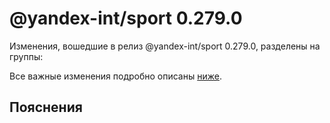 # @yandex-int/sport 0.279.0

<!-- ЧЕЛОВЕЧЕСКОЕ ВСТУПЛЕНИЕ -->

Изменения, вошедшие в релиз @yandex-int/sport 0.279.0, разделены на группы:

Все важные изменения подробно описаны [ниже](#Пояснения).

## Пояснения

